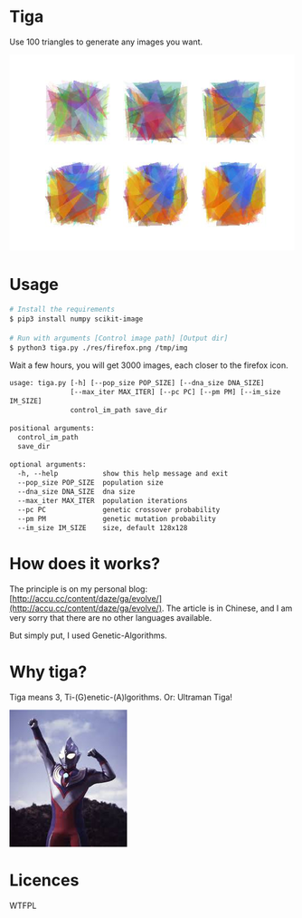 # Tiga

Use 100 triangles to generate any images you want.

![img](./res/sample.png)

# Usage

```sh
# Install the requirements
$ pip3 install numpy scikit-image

# Run with arguments [Control image path] [Output dir]
$ python3 tiga.py ./res/firefox.png /tmp/img
```

Wait a few hours, you will get 3000 images, each closer to the firefox icon.

```text
usage: tiga.py [-h] [--pop_size POP_SIZE] [--dna_size DNA_SIZE]
               [--max_iter MAX_ITER] [--pc PC] [--pm PM] [--im_size IM_SIZE]
               control_im_path save_dir

positional arguments:
  control_im_path
  save_dir

optional arguments:
  -h, --help           show this help message and exit
  --pop_size POP_SIZE  population size
  --dna_size DNA_SIZE  dna size
  --max_iter MAX_ITER  population iterations
  --pc PC              genetic crossover probability
  --pm PM              genetic mutation probability
  --im_size IM_SIZE    size, default 128x128
```

# How does it works?

The principle is on my personal blog: [http://accu.cc/content/daze/ga/evolve/](http://accu.cc/content/daze/ga/evolve/). The article is in Chinese, and I am very sorry that there are no other languages available.

But simply put, I used Genetic-Algorithms.

# Why tiga?

Tiga means 3, Ti-(G)enetic-(A)lgorithms. Or: Ultraman Tiga!

![img](./res/tiga.jpg)

# Licences

WTFPL
